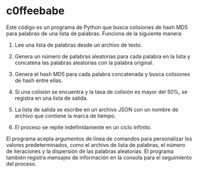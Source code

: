 # c0ffeebabe

Este código es un programa de Python que busca colisiones de hash MD5 para palabras de una lista de palabras. Funciona de la siguiente manera:

1. Lee una lista de palabras desde un archivo de texto.

2. Genera un número de palabras aleatorias para cada palabra en la lista y concatena las palabras aleatorias con la palabra original.

3. Genera el hash MD5 para cada palabra concatenada y busca colisiones de hash entre ellas.

4. Si una colisión se encuentra y la tasa de colisión es mayor del 50%, se registra en una lista de salida.

5. La lista de salida se escribe en un archivo JSON con un nombre de archivo que contiene la marca de tiempo.

6. El proceso se repite indefinidamente en un ciclo infinito.

El programa acepta argumentos de línea de comandos para personalizar los valores predeterminados, como el archivo de lista de palabras, el número de iteraciones y la dispersión de las palabras aleatorias. El programa también registra mensajes de información en la consola para el seguimiento del proceso.
